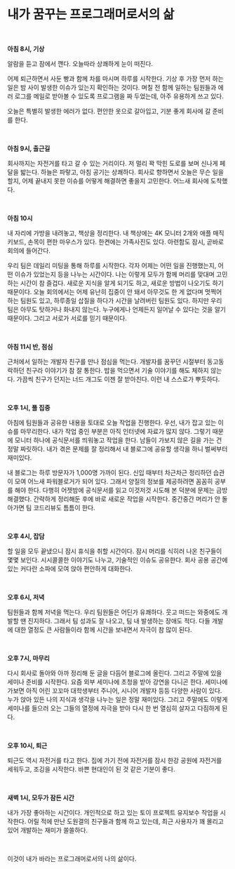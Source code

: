 # 내가 꿈꾸는 프로그래머로서의 삶

<br/>

**아침 8시, 기상**

알람을 듣고 잠에서 깬다. 오늘따라 상쾌하게 눈이 떠진다.

어제 퇴근하면서 사둔 빵과 함께 차를 마시며 하루를 시작한다. 기상 후 가장 먼저 하는 일은 밤 사이 발생한 이슈가 있는지 확인하는 것이다. 며칠 전 함께 일하는 팀원들과 에러 로그를 메일로 받아볼 수 있도록 프로그램을 짜 두었는데, 아주 유용하게 쓰고 있다. 

오늘은 특별히 발생한 에러가 없다. 편안한 옷으로 갈아입고, 기분 좋게 회사에 갈 준비를 한다.

<br/>

**아침 9시, 출근길**

회사까지는 자전거를 타고 갈 수 있는 거리이다. 저 멀리 꽉 막힌 도로를 보며 신나게 페달을 밟는다. 하늘은 파랗고, 아침 공기는 상쾌하다. 회사로 향하면서 오늘은 무슨 일을 할지, 어제 끝내지 못한 이슈를 어떻게 해결하면 좋을지 고민한다. 어느새 회사에 도착했다.

<br/>

**아침 10시**

내 자리에 가방을 내려놓고, 책상을 정리한다. 내 책상에는 4K 모니터 2개와 애플 매직 키보드, 손목이 편한 마우스가 있다. 한켠에는 가족사진도 있다. 아련함도 잠시, 곧바로 회의에 들어간다.

우리 팀은 데일리 미팅을 통해 하루를 시작한다. 각자 어제는 어떤 일을 진행했는지, 어떤 이슈가 있었는지 등을 나누는 시간이다. 나는 이렇게 모두가 함께 머리를 맞대며 고민하는 시간이 참 즐겁다. 새로운 지식을 알게 되기도 하고, 새로운 방법이 나오기도 하기 때문이다. 오늘 회의에서는 어제 유난히 집중이 안 돼서 아무것도 한 게 없다며 멋쩍어 하는 팀원도 있고, 하루종일 삽질을 하다가 시간을 날려버린 팀원도 있다. 하지만 우리 팀은 아무도 탓하거나 화내지 않는다. 누구에게나 언제든지 일어날 수 있다는 것을 알기 때문이다. 그리고 서로가 서로를 믿기 때문이다.

<br/>

**아침 11시 반, 점심**

근처에서 일하는 개발자 친구를 만나 점심을 먹는다. 개발자를 꿈꾸던 시절부터 동고동락하던 친구라 이야기가 참 잘 통한다. 밥을 먹으면서 기술 이야기를 해도 체하지 않는다. 가끔씩 친구가 던지는 너드 개그도 이젠 잘 받아친다. 이런 내 스스로가 뿌듯하다.

<br/>

**오후 1시, 풀 집중**

아침에 팀원들과 공유한 내용을 토대로 오늘 작업을 진행한다. 우선, 내가 잡고 있는 이슈를 마무리한다. 내가 작업 중인 부분은 아직 인터넷에 자료가 많지 않다. 그렇기 때문에 모니터 하나에 공식문서를 띄워놓고 작업을 한다. 남들이 가보지 않은 길을 가는 건 정말 짜릿하다. 내가 겪은 문제를 잘 정리해서 내 블로그에 공유할 생각을 하니 벌써부터 재미있다.

내 블로그는 하루 방문자가 1,000명 가까이 된다. 신입 때부터 차근차근 정리하던 습관이 모여 어느새 파워블로거가 되어 있다. 그래서 양질의 정보를 제공하려면 꼼꼼히 공부를 해야 한다. 다행히 어젯밤에 공식문서를 읽고 이것저것 시도해 본 덕분에 문제는 금방 해결했다. 간략하게 정리해둔 후에 바로 새로운 작업을 시작한다. 중간중간 머리가 안 돌아가면 팀 코드리뷰도 틈틈이 한다. 

<br/>

**오후 4시, 잡담**

할 일을 모두 끝냈으니 잠시 휴식을 취할 시간이다. 잠시 머리를 식히러 나온 친구들이 몇몇 보인다. 시시콜콜한 이야기도 나누고, 기술적인 이슈도 공유한다. 회사 공용 공간에 있는 커다란 소파에 모여 앉아 편안하게 대화한다. 

<br/>

**오후 6시, 저녁**

팀원들과 함께 저녁을 먹는다. 우리 팀원들은 어딘가 유쾌하다. 웃고 떠드는 와중에도 개발할 땐 진지하다. 그래서 팀 성과도 잘 나오고, 팀 내 발생하는 장애도 적다. 다들 개발에 대한 열정도 큰 사람들이라 함께 시간을 보내면서 자극이 참 많이 된다.

<br/>

**오후 7시, 마무리**

다시 회사로 돌아와 아까 정리해 둔 글을 다듬어 블로그에 올린다. 그리고 주말에 있을 세미나 준비를 시작한다. 요즘 외부 세미나에 초청을 받아 강연을 다니곤 한다. 세미나에 가보면 아직 어린 꼬꼬마 대학생부터 주니어, 시니어 개발자 등등 다양한 사람이 있다. 누가 앉아 있든 나의 지식과 생각을 나누는 일은 정말 재미있다. 그리고 주말에도 이렇게 세미나를 들으러 오는 그들의 열정에 자극을 받아 다시 한 번 열심히 살자고 다짐하게 된다.

<br/>

**오후 10시, 퇴근**

퇴근도 역시 자전거를 타고 한다. 집에 가기 전에 자전거를 잠시 한강 공원에 자전거를 세워두고, 조깅을 시작한다. 바쁜 현대인이 된 것 같은 기분이 좋다.

<br/>

**새벽 1시, 모두가 잠든 시간**

내가 가장 좋아하는 시간이다. 개인적으로 하고 있는 토이 프로젝트 유지보수 작업을 시작한다. 어릴 적에 만난 도원결의 친구들과 함께 하고 있는데, 최근 사용자가 꽤 몰리고 있어 개발하는 재미가 쏠쏠하다. 

<br/>

이것이 내가 바라는 프로그래머로서의 나의 삶이다.